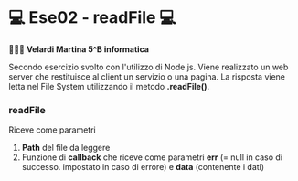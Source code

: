# 💻 Ese02 - readFile 💻

👩🏻‍💻 __Velardi Martina 5^B informatica__

Secondo esercizio svolto con l'utilizzo di Node.js.
Viene realizzato un web server che restituisce al client un servizio o una pagina. La risposta viene letta nel File System utilizzando il metodo __**.readFile()**__.

### __readFile__
Riceve come parametri
1. **Path** del file da leggere
2. Funzione di **callback** che riceve come parametri __err__ (= null in caso di successo. impostato in caso di errore) e __data__ (contenente i dati)
